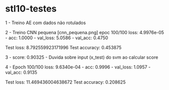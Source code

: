 # stl10-testes

1 -  Treino AE com dados não rotulados

2 - Treino CNN pequena 
[cnn_pequena.png]
epoc 100/100 loss: 4.9976e-05 - acc: 1.0000 - val_loss: 5.0586 - val_acc: 0.4750

Test loss: 8.792559923171996
Test accuracy: 0.453875

3 - score: 0.90325 - Duvida sobre input (x_test) do svm ao calcular score

4 - Epoch 100/100 loss: 9.6340e-04 - acc: 0.9996 - val_loss: 1.0957 - val_acc: 0.9135

Test loss: 11.469436004638672
Test accuracy: 0.208625



